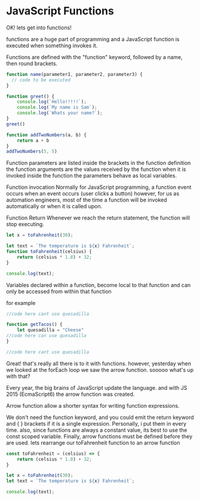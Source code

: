 # JavaScript Functions

OK! lets get into functions!

functions are a huge part of programming  and a JavaScript function is executed when something invokes it. 

Functions are defined with the "function" keyword, followed by a name, then round brackets.

```js
function name(parameter1, parameter2, parameter3) { 
  // code to be executed 
}
```


```js
function greet() { 
    console.log(`Hello!!!!!`); 
    console.log(`My name is Sam`); 
    console.log(`Whats your name?`); 
} 
greet()
```


```js
function addTwoNumbers(a, b) { 
    return a + b 
} 
addTwoNumbers(5, 5)
```

Function parameters are listed inside the brackets in the function definition
the function arguments are the values received by the function when it is invoked
inside the function the parameters behave as local variables.

Function invocation
Normally for JavaScript programming, a function event occurs when an event occurs (user  clicks a button)
however, for us as automation engineers, most of the time a function will be invoked automatically or when it is called upon.

Function Return
Whenever we reach the return statement, the function will stop executing.


```js
let x = toFahrenheit(30);

let text = `The temperature is ${x} Fahrenheit`; 
function toFahrenheit(celsius) { 
    return (celsius * 1.8) + 32; 
}

console.log(text);
```

Variables declared within a function, become local to that function and can only be accessed from within that function

for example

```js
//code here cant use quesadilla

function getTacos() {
    let quesadilla = "Cheese"
//code here can use quesadilla
}

//code here cant use quesadilla
```

Great! that's really all there is to it with functions. however, yesterday when we looked at the forEach loop we saw the arrow function. sooooo what's up with that?

Every year, the big brains of JavaScript update the language. and with JS 2015 (EcmaScript6) the arrow function was created.

Arrow function allow a shorter syntax for writing function expressions. 

We don't need the function keyword, and you could emit the return keyword and { } brackets if it is a single expression. Personally, i put them in every time.  also, since functions are always a constant value, its best to use the const scoped variable. Finally, arrow functions must be defined before  they are used. lets rearrange our toFahrenheit function to an arrow function

```js
const toFahrenheit = (celsius) => { 
    return (celsius * 1.8) + 32; 
}

let x = toFahrenheit(30); 
let text = `The temperature is ${x} Fahrenheit`;

console.log(text);
```